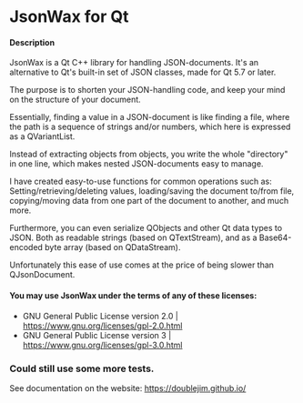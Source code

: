 # JsonWax for Qt
#### Description
JsonWax is a Qt C++ library for handling JSON-documents. It's an alternative to Qt's built-in set of JSON classes, made for Qt 5.7 or later.

The purpose is to shorten your JSON-handling code, and keep your mind on the structure of your document.

Essentially, finding a value in a JSON-document is like finding a file, where the path is a sequence of strings and/or numbers, which here is expressed as a QVariantList.

Instead of extracting objects from objects, you write the whole "directory" in one line, which makes nested JSON-documents easy to manage.

I have created easy-to-use functions for common operations such as: Setting/retrieving/deleting values, loading/saving the document to/from file, copying/moving data from one part of the document to another, and much more.

Furthermore, you can even serialize QObjects and other Qt data types to JSON. Both as readable strings (based on QTextStream), and as a Base64-encoded byte array (based on QDataStream).

Unfortunately this ease of use comes at the price of being slower than QJsonDocument.

#### You may use JsonWax under the terms of any of these licenses:

* GNU General Public License version 2.0 | https://www.gnu.org/licenses/gpl-2.0.html
* GNU General Public License version 3 | https://www.gnu.org/licenses/gpl-3.0.html

### Could still use some more tests.

See documentation on the website: https://doublejim.github.io/
